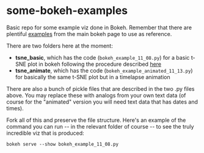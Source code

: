 # some-bokeh-examples

Basic repo for some example viz done in Bokeh. Remember that there are plentiful [examples](https://bokeh.pydata.org/en/latest/docs/gallery.html#gallery) from the main bokeh page to use as reference.

There are two folders here at the moment:
* **tsne_basic**, which has the code (`bokeh_example_11_08.py`) for a basic t-SNE plot in bokeh following the procedure described [here](https://shuaiw.github.io/2016/12/22/topic-modeling-and-tsne-visualzation.html)
* **tsne_animate**, which has the code (`bokeh_example_animated_11_13.py`) for basically the same t-SNE plot but in a timelapse animation

There are also a bunch of pickle files that are described in the two .py files above. You may replace these with analogs from your own text data (of course for the "animated" version you will need text data that has dates and times).

Fork all of this and preserve the file structure. Here's an example of the command you can run -- in the relevant folder of course -- to see the truly incredible viz that is produced:

`bokeh serve --show bokeh_example_11_08.py`
